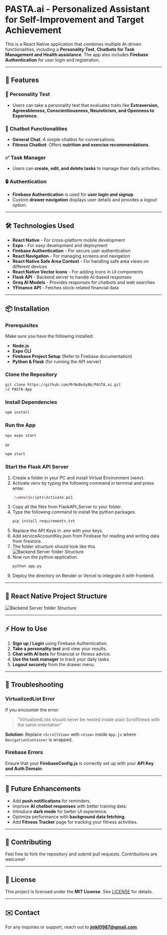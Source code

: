 # PASTA.ai - Personalized Assistant for Self-Improvement and Target Achievement

This is a React Native application that combines multiple AI-driven functionalities, including a **Personality Test**, **Chatbots for Task Management and Health assistance**. The app also includes **Firebase Authentication** for user login and registration.

---

## 🚀 Features

### 🧠 Personality Test
- Users can take a personality test that evaluates traits like **Extraversion, Agreeableness, Conscientiousness, Neuroticism, and Openness to Experience**.

### 💬 Chatbot Functionalities
- **General Chat**: A simple chatbot for conversations.
- **Fitness Chatbot**: Offers **nutrition and exercise recommendations**.

### ✅ Task Manager
- Users can **create, edit, and delete tasks** to manage their daily activities.

### 🔒 Authentication
- **Firebase Authentication** is used for **user login and signup**.
- Custom **drawer navigation** displays user details and provides a logout option.

---

## 🛠️ Technologies Used

- **React Native** - For cross-platform mobile development
- **Expo** - For easy development and deployment
- **Firebase Authentication** - For secure user authentication
- **React Navigation** - For managing screens and navigation
- **React Native Safe Area Context** - For handling safe area views on different devices
- **React Native Vector Icons** - For adding icons in UI components
- **Flask API** - Backend server to handle AI-based responses
- **Groq AI Models** - Provides responses for chatbots and web searches
- **YFinance API** - Fetches stock-related financial data

---

## 📦 Installation

### Prerequisites
Make sure you have the following installed:
- **Node.js**
- **Expo CLI**
- **Firebase Project Setup** (Refer to Firebase documentation)
- **Python & Flask** (for running the API server)

### Clone the Repository
```sh
git clone https://github.com/MrNoBody86/PASTA.ai.git
cd PASTA-App
```

### Install Dependencies
```sh
npm install
```

### Run the App
```sh
npx expo start
```
or
```sh
npm start
```

### Start the Flask API Server
1. Create a folder in your PC and install Virtual Environment (venv).
2. Activate venv by typing the following command in terminal and press enter.
    ```sh
    .\venv\Scripts\Activate.ps1
    ```
3. Copy all the files from FlaskAPI_Server to your folder.
4. Type the following command to install the python packages.
    ```sh
    pip install requirements.txt
    ```
5. Replace the API Keys in .env with your keys.
6. Add serviceAccountKey.json from Firebase for reading and writing data from firestore.
7. The folder structure should look like this
    ![Backend Server folder Structure](PASTA-App/assets/images/Backend%20Server%20Directory%20Structure.png)
8. Now run the python application.
    ```sh
    python app.py
    ```
9. Deploy the directory on Render or Vercel to integrate it with frontend.

---

## 📁 React Native Project Structure

![Backend Server folder Structure](PASTA-App/assets/images//Frontend%20Directory%20Structure.png)

---

## ⚡ How to Use
1. **Sign up / Login** using Firebase Authentication.
2. **Take a personality test** and view your results.
3. **Chat with AI bots** for financial or fitness advice.
4. **Use the task manager** to track your daily tasks.
5. **Logout securely** from the drawer menu.

---

## 🔧 Troubleshooting

### VirtualizedList Error
If you encounter the error:
> "VirtualizedLists should never be nested inside plain ScrollViews with the same orientation"

**Solution**: Replace `<ScrollView>` with `<View>` inside `App.js` where `NavigationContainer` is wrapped.

### Firebase Errors
Ensure that your **FirebaseConfig.js** is correctly set up with your **API Key and Auth Domain**.

---

## 📌 Future Enhancements
- Add **push notifications** for reminders.
- Improve **AI chatbot responses** with better training data.
- Introduce **dark mode** for better UI experience.
- Optimize performance with **background data fetching**.
- Add **Fitness Tracker** page for tracking your fitness activities.

---

## 🤝 Contributing
Feel free to fork the repository and submit pull requests. Contributions are welcome!

---

## 📜 License
This project is licensed under the **MIT License**. See [LICENSE](LICENSE) for details.

---

## ✉️ Contact
For any inquiries or support, reach out to **jmkl0987@gmail.com**.

